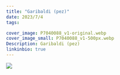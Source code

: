 ```yaml
---
title: "Garibaldi (pez)"
date: 2023/7/4
tags:

cover_image: P7040088_v1-original.webp
cover_image_small: P7040088_v1-500px.webp
Description: Garibaldi (pez)
linkinbio: true
---
```


[![](P7040088_v1-800px.webp)](P7040088_v1-original.webp)